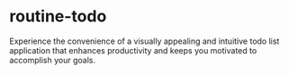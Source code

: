 # routine-todo
Experience the convenience of a visually appealing and intuitive todo list application that enhances productivity and keeps you motivated to accomplish your goals.
